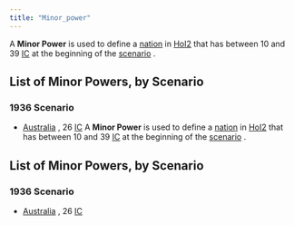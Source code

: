 ```yaml
---
title: "Minor_power"
---
```


A **Minor Power** is used to define a
[nation](/index.php?title=Nation&action=edit&redlink=1 "Nation (page does not exist)")
in [HoI2](/HoI2 "HoI2") that has between 10 and 39 [IC](/IC "IC") at the
beginning of the
[scenario](/index.php?title=Scenario&action=edit&redlink=1 "Scenario (page does not exist)")
.

##    List of Minor Powers, by Scenario 

###  1936 Scenario 

-   [Australia](/Australia "Australia") , 26 [IC](/IC "IC")
A **Minor Power** is used to define a
[nation](/index.php?title=Nation&action=edit&redlink=1 "Nation (page does not exist)")
in [HoI2](/HoI2 "HoI2") that has between 10 and 39 [IC](/IC "IC") at the
beginning of the
[scenario](/index.php?title=Scenario&action=edit&redlink=1 "Scenario (page does not exist)")
.

##    List of Minor Powers, by Scenario 

###  1936 Scenario 

-   [Australia](/Australia "Australia") , 26 [IC](/IC "IC")
